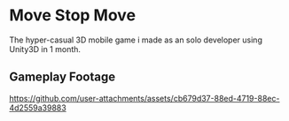 # Move Stop Move
The hyper-casual 3D mobile game i made as an solo developer using Unity3D in 1 month.

## Gameplay Footage
https://github.com/user-attachments/assets/cb679d37-88ed-4719-88ec-4d2559a39883

